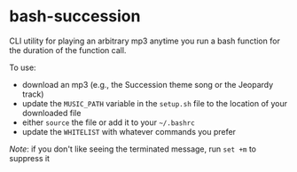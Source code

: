 # bash-succession
CLI utility for playing an arbitrary mp3 anytime you run a bash function for the duration of the function call.

To use:
- download an mp3 (e.g., the Succession theme song or the Jeopardy track)
- update the `MUSIC_PATH` variable in the `setup.sh` file to the location of your downloaded file
- either `source` the file or add it to your `~/.bashrc`
- update the `WHITELIST` with whatever commands you prefer

*Note*: if you don't like seeing the terminated message, run `set +m` to suppress it
